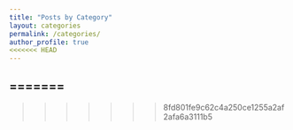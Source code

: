```yaml
---
title: "Posts by Category"
layout: categories
permalink: /categories/
author_profile: true
<<<<<<< HEAD
---
```

=======
---
>>>>>>> 8fd801fe9c62c4a250ce1255a2af2afa6a3111b5
